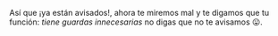 Así que ¡ya están avisados!, ahora te miremos mal y te digamos que tu función: _tiene guardas innecesarias_ no digas que no te avisamos :stuck_out_tongue:.